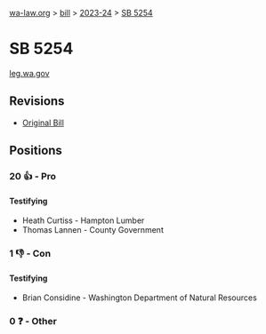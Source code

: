 [wa-law.org](/) > [bill](/bill/) > [2023-24](/bill/2023-24/) > [SB 5254](/bill/2023-24/sb/5254/)

# SB 5254
[leg.wa.gov](https://app.leg.wa.gov/billsummary?BillNumber=5254&Year=2023&Initiative=false)

## Revisions
* [Original Bill](1/)

## Positions
### 20 👍 - Pro
#### Testifying
* Heath Curtiss - Hampton Lumber
* Thomas Lannen - County Government

### 1 👎 - Con
#### Testifying
* Brian Considine - Washington Department of Natural Resources

### 0 ❓ - Other
